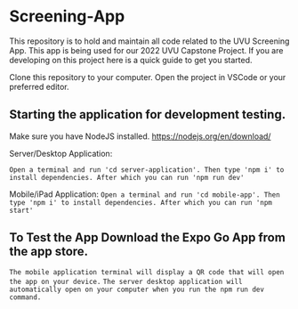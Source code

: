 # Screening-App
This repository is to hold and maintain all code related to the UVU Screening App. 
This app is being used for our 2022 UVU Capstone Project.
If you are developing on this project here is a quick guide to get you started. 

Clone this repository to your computer.
Open the project in VSCode or your preferred editor. 

## Starting the application for development testing.
Make sure you have NodeJS installed. https://nodejs.org/en/download/

Server/Desktop Application:

`Open a terminal and run 'cd server-application'. Then type 'npm i' to install dependencies. After which you can run 'npm run dev'`

Mobile/iPad Application:
`Open a terminal and run 'cd mobile-app'. Then type 'npm i' to install dependencies. After which you can run 'npm start'`

## To Test the App Download the Expo Go App from the app store.
`The mobile application terminal will display a QR code that will open the app on your device.`
`The server desktop application will automatically open on your computer when you run the npm run dev command.`
